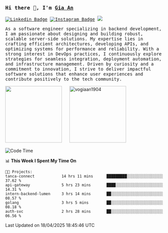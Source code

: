 ### <samp>Hi there 👋, I'm <a href="https://www.linkedin.com/in/vogiaan1904/" target="_blank">Gia An</a></samp>

<samp> [![Linkedin Badge](https://img.shields.io/badge/-LinkedIn-0e76a8?style=flat-square&logo=Linkedin&logoColor=white)](https://linkedin.com/in/vogiaan1904)
[![Instagram Badge](https://img.shields.io/badge/-Instagram-e4405f?style=flat-square&logo=Instagram&logoColor=white)](https://instagram.com/_.ja.ann_/) ![](https://komarev.com/ghpvc/?username=vogiaan1904&style=flat-square&base=100)</samp> 

<samp>As a software engineer specializing in backend development, I am passionate about designing and building robust, scalable server-side solutions. My expertise lies in crafting efficient architectures, developing APIs, and optimizing systems for performance and reliability. With a strong interest in DevOps practices, I continuously explore strategies for seamless integration, deployment automation, and infrastructure management. Driven by curiosity and a commitment to innovation, I strive to deliver impactful software solutions that enhance user experiences and contribute positively to the tech community.</samp>



<div>
  <img height="180em" src="https://github-readme-stats.vercel.app/api/top-langs/?username=vogiaan1904&show_icons=true&hide_border=true&layout=compact&langs_count=10&theme=transparent&include_orgs=true"/>
  &nbsp;&nbsp;&nbsp;&nbsp;
  <img height="180em" src="https://github-readme-stats.vercel.app/api?username=vogiaan1904&show_icons=true&hide_border=true&&count_private=true&include_all_commits=true&theme=transparent&locale=en" alt="vogiaan1904" />
</div>






<!--START_SECTION:waka-->
![Code Time](http://img.shields.io/badge/Code%20Time-759%20hrs%2044%20mins-blue)

📊 **This Week I Spent My Time On** 

```text
🐱‍💻 Projects: 
tanca-connect            14 hrs 11 mins      █████████░░░░░░░░░░░░░░░░   37.62 % 
api-gateway              5 hrs 23 mins       ████░░░░░░░░░░░░░░░░░░░░░   14.31 % 
intern-backend-lumen     3 hrs 14 mins       ██░░░░░░░░░░░░░░░░░░░░░░░   08.57 % 
golang                   3 hrs 5 mins        ██░░░░░░░░░░░░░░░░░░░░░░░   08.18 % 
auth-svc                 2 hrs 28 mins       ██░░░░░░░░░░░░░░░░░░░░░░░   06.56 % 
```


 Last Updated on 18/04/2025 18:45:46 UTC
<!--END_SECTION:waka-->
